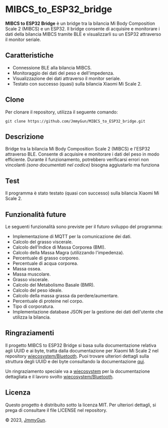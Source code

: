 # MIBCS_to_ESP32_bridge

**MIBCS to ESP32 Bridge** è un bridge tra la bilancia Mi Body Composition Scale 2 (MIBCS) e un ESP32. Il bridge consente di acquisire e monitorare i dati della bilancia MIBCS tramite BLE e visualizzarli su un ESP32 attraverso il monitor seriale.

## Caratteristiche

- Connessione BLE alla bilancia MIBCS.
- Monitoraggio dei dati del peso e dell'impedenza.
- Visualizzazione dei dati attraverso il monitor seriale.
- Testato con successo (quasi) sulla bilancia Xiaomi Mi Scale 2.

## Clone

Per clonare il repository, utilizza il seguente comando:

`git clone https://github.com/JmmyGun/MIBCS_to_ESP32_bridge.git`

## Descrizione

Bridge tra la bilancia Mi Body Composition Scale 2 (MIBCS) e l'ESP32 attraverso BLE. Consente di acquisire e monitorare i dati del peso in modo efficiente. Durante il funzionamento, potrebbero verificarsi errori non vincolanti *(sono documentati nel codice)* bisogna aggiustarlo ma funziona

## Test

Il programma è stato testato (quasi con successo) sulla bilancia Xiaomi Mi Scale 2.

## Funzionalità future

Le seguenti funzionalità sono previste per il futuro sviluppo del programma:

- Implementazione di MQTT per la comunicazione dei dati.
- Calcolo del grasso viscerale.
- Calcolo dell'Indice di Massa Corporea (BMI).
- Calcolo della Massa Magra (utilizzando l'impedenza).
- Percentuale di grasso corporeo.
- Percentuale di acqua corporea.
- Massa ossea.
- Massa muscolare.
- Grasso viscerale.
- Calcolo del Metabolismo Basale (BMR).
- Calcolo del peso ideale.
- Calcolo della massa grassa da perdere/aumentare.
- Percentuale di proteine nel corpo.
- Tipo di corporatura.
- Implementazione database JSON per la gestione dei dati dell'utente che utilizza la bilancia.

## Ringraziamenti

Il progetto MIBCS to ESP32 Bridge si basa sulla documentazione relativa agli UUID e ai byte, tratta dalla documentazione per Xiaomi Mi Scale 2 nel repository [wiecosystem/Bluetooth](https://github.com/wiecosystem/Bluetooth/).
Puoi trovare ulteriori dettagli sulla struttura degli UUID e dei byte consultando la documentazione [qui](https://github.com/wiecosystem/Bluetooth/blob/master/doc/devices/huami.health.scale2.md).

Un ringraziamento speciale va a [wiecosystem](https://github.com/wiecosystem) per la documentazione dettagliata e il lavoro svolto [wiecosystem/Bluetooth](https://github.com/wiecosystem/Bluetooth).

## Licenza

Questo progetto è distribuito sotto la licenza MIT. Per ulteriori dettagli, si prega di consultare il file LICENSE nel repository.

© 2023, [JmmyGun](https://github.com/JmmyGun).

